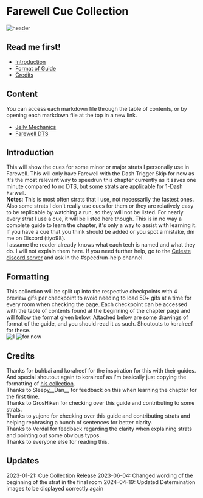 # Farewell Cue Collection
![header](https://i.imgur.com/vcIpnDd.png)
## Read me first!
- [Introduction](#introduction)
- [Format of Guide](#formatting)
- [Credits](#credits)
## Content
You can access each markdown file through the table of contents, or by opening each markdown file at the top in a new link.
- [Jelly Mechanics](https://github.com/Tiyo98/farewell-cue-collection/blob/main/jellymechanics.md)
- [Farewell DTS](https://github.com/Tiyo98/farewell-cue-collection/blob/main/Farewell.md)
## Introduction
This will show the cues for some minor or major strats I personally use in Farewell. This will only have Farewell with the Dash Trigger Skip for now as it's the most relevant way to speedrun this chapter currently as it saves one minute compared to no DTS, but some strats are applicable for 1-Dash Farwell. 
\
**Notes**: This is most often strats that I use, not necessarily the fastest ones. Also some strats I don't really use cues for them or they are relatively easy to be replicable by watching a run, so they will not be listed. For nearly every strat I use a cue, it will be listed here though. This is in no way a complete guide to learn the chapter, it's only a way to assist with learning it. If you have a cue that you think should be added or you spot a mistake, dm me on Discord (tiyo98).
\
I assume the reader already knows what each tech is named and what they do. I will not explain them here. If you need further help, go to the [Celeste discord server](https://discord.com/invite/celeste) and ask in the #speedrun-help channel.
## Formatting
This collection will be split up into the respective checkpoints with 4 preview gifs per checkpoint to avoid needing to load 50+ gifs at a time for every room when checking the page. Each checkpoint can be accessed with the table of contents found at the beginning of the chapter page and will follow the format given below.
Attached below are some drawings of format of the guide, and you should read it as such. Shoutouts to koralreef for these.
\
![1](https://i.imgur.com/EGo4BFm.png)
![for now](https://i.imgur.com/zY6KOjo.png)
## Credits
Thanks for buhbai and koralreef for the inspiration for this with their guides. And special shoutout again to koralreef as I'm basically just copying the formatting of [his collection](https://github.com/koralreeef/anypercent-cuecollection).</br>
Thanks to Sleepy__Dan__ for feedback on this when learning the chapter for the first time.</br>
Thanks to GrosHiken for checking over this guide and contributing to some strats. </br>
Thanks to yujene for checking over this guide and contributing strats and helping rephrasing a bunch of sentences for better clarity.</br>
Thanks to Verdal for feedback regarding the clarity when explaining strats and pointing out some obvious typos.</br>
Thanks to everyone else for reading this.
## Updates
2023-01-21: Cue Collection Release
2023-06-04: Changed wording of the beginning of the strat in the final room
2024-04-19: Updated Determination images to be displayed correctly again